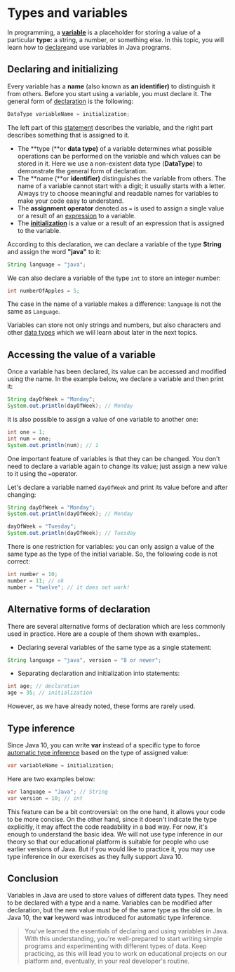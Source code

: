 # Types and variables

In programming, a **[variable](https://hyperskill.org/learn/step/3518)** is a placeholder for storing a value of a particular **type:** a string, a number, or something else. In this topic, you will learn how to [declare](https://hyperskill.org/learn/step/3518)and use variables in Java programs.

## Declaring and initializing

Every variable has a **name** (also known as **an identifier)** to distinguish it from others. Before you start using a variable, you must declare it. The general form of [declaration](https://hyperskill.org/learn/step/3518) is the following:

```java
DataType variableName = initialization;
```

The left part of this [statement](https://hyperskill.org/learn/step/3518) describes the variable, and the right part describes something that is assigned to it.

- The **type (**or **data type)** of a variable determines what possible operations can be performed on the variable and which values can be stored in it. Here we use a non-existent data type (**DataType**) to demonstrate the general form of declaration.
- The **name (**or **identifier)** distinguishes the variable from others. The name of a variable cannot start with a digit; it usually starts with a letter. Always try to choose meaningful and readable names for variables to make your code easy to understand.
- The **assignment** **operator** denoted as `=` is used to assign a single value or a result of an [expression](https://hyperskill.org/learn/step/3518) to a variable.
- The **[initialization](https://hyperskill.org/learn/step/3518)** is a value or a result of an expression that is assigned to the variable.

According to this declaration, we can declare a variable of the type **String** and assign the word **"java"** to it:

```java
String language = "java";
```

We can also declare a variable of the type `int` to store an integer number:

```java
int numberOfApples = 5;
```



The case in the name of a variable makes a difference: `language` is not the same as `Language`.



Variables can store not only strings and numbers, but also characters and other [data types](https://hyperskill.org/learn/step/3518) which we will learn about later in the next topics.

## Accessing the value of a variable

Once a variable has been declared, its value can be accessed and modified using the name. In the example below, we declare a variable and then print it:

```java
String dayOfWeek = "Monday";
System.out.println(dayOfWeek); // Monday
```

It is also possible to assign a value of one variable to another one:

```java
int one = 1;
int num = one;
System.out.println(num); // 1
```

One important feature of variables is that they can be changed. You don't need to declare a variable again to change its value; just assign a new value to it using the `=`operator.

Let's declare a variable named `dayOfWeek` and print its value before and after changing:

```java
String dayOfWeek = "Monday";
System.out.println(dayOfWeek); // Monday

dayOfWeek = "Tuesday";
System.out.println(dayOfWeek); // Tuesday
```

There is one restriction for variables: you can only assign a value of the same type as the type of the initial variable. So, the following code is not correct:

```java
int number = 10;
number = 11; // ok
number = "twelve"; // it does not work!
```

## Alternative forms of declaration

There are several alternative forms of declaration which are less commonly used in practice. Here are a couple of them shown with examples..

- Declaring several variables of the same type as a single statement:

```java
String language = "java", version = "8 or newer";
```

- Separating declaration and initialization into statements:

```java
int age; // declaration
age = 35; // initialization 
```

However, as we have already noted, these forms are rarely used.

## Type inference

Since Java 10, you can write **var** instead of a specific type to force [automatic type inference](https://hyperskill.org/learn/step/3518) based on the type of assigned value:

```java
var variableName = initialization;
```

Here are two examples below:

```java
var language = "Java"; // String
var version = 10; // int
```

This feature can be a bit controversial: on the one hand, it allows your code to be more concise. On the other hand, since it doesn't indicate the type explicitly, it may affect the code readability in a bad way. For now, it's enough to understand the basic idea. We will not use type inference in our theory so that our educational platform is suitable for people who use earlier versions of Java. But if you would like to practice it, you may use type inference in our exercises as they fully support Java 10.

## Conclusion

Variables in Java are used to store values of different data types. They need to be declared with a type and a name. Variables can be modified after declaration, but the new value must be of the same type as the old one. In Java 10, the **var** keyword was introduced for automatic type inference.

> You've learned the essentials of declaring and using variables in Java. With this understanding, you're well-prepared to start writing simple programs and experimenting with different types of data. Keep practicing, as this will lead you to work on educational projects on our platform and, eventually, in your real developer's routine.
